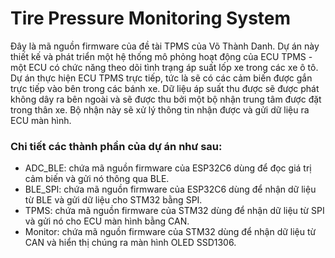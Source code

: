 # Tire Pressure Monitoring System
Đây là mã nguồn firmware của đề tài TPMS của Võ Thành Danh. Dự án này thiết kế và phát triển một hệ thống mô phỏng hoạt động của ECU TPMS - một ECU có chức năng theo dõi tình trạng áp suất lốp xe trong các xe ô tô. Dự án thực hiện ECU TPMS trực tiếp, tức là sẽ có các cảm biến được gắn trực tiếp vào bên trong các bánh xe. Dữ liệu áp suất thu được sẽ được phát không dây ra bên ngoài và sẽ được thu bởi một bộ nhận trung tâm được đặt trong thân xe. Bộ nhận này sẽ xử lý thông tin nhận được và gửi dữ liệu ra ECU màn hình.
### Chi tiết các thành phần của dự án như sau:
- ADC_BLE: chứa mã nguồn firmware của ESP32C6 dùng để đọc giá trị cảm biến và gửi nó thông qua BLE.
- BLE_SPI: chứa mã nguồn firmware của ESP32C6 dùng để nhận dữ liệu từ BLE và gửi dữ liệu cho STM32 bằng SPI.
- TPMS: chứa mã nguồn firmware của STM32 dùng để nhận dữ liệu từ SPI và gửi nó cho ECU màn hình bằng CAN.
- Monitor: chứa mã nguồn firmware của STM32 dùng để nhận dữ liệu từ CAN và hiển thị chúng ra màn hình OLED SSD1306.
